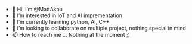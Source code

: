 - 👋 Hi, I’m @MattAkou
- 👀 I’m interested in IoT and AI imprementation
- 🌱 I’m currently learning python, AI, C++
- 💞️ I’m looking to collaborate on multiple project, nothing special in mind
- 📫 How to reach me ... Nothing at the moment ;)

<!---
MattAkou/MattAkou is a ✨ special ✨ repository because its `README.md` (this file) appears on your GitHub profile.
You can click the Preview link to take a look at your changes.
--->
